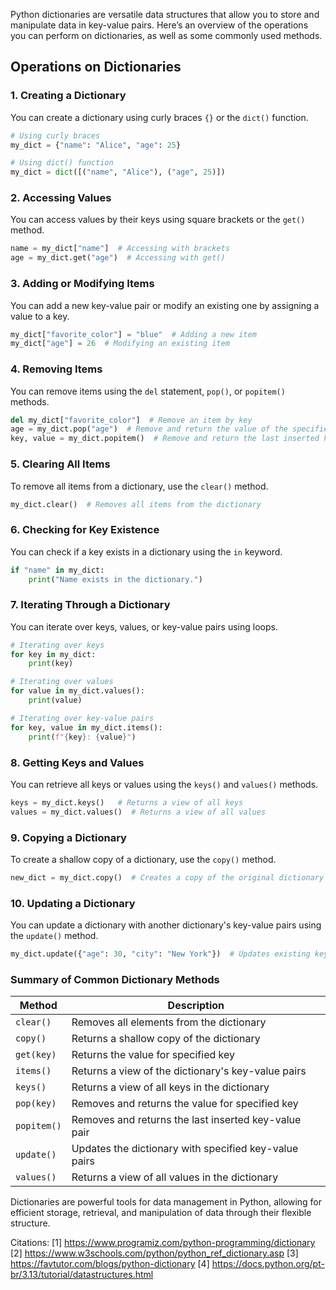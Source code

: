 Python dictionaries are versatile data structures that allow you to store and manipulate data in key-value pairs. Here’s an overview of the operations you can perform on dictionaries, as well as some commonly used methods.

## Operations on Dictionaries

### 1. **Creating a Dictionary**
You can create a dictionary using curly braces `{}` or the `dict()` function.

```python
# Using curly braces
my_dict = {"name": "Alice", "age": 25}

# Using dict() function
my_dict = dict([("name", "Alice"), ("age", 25)])
```

### 2. **Accessing Values**
You can access values by their keys using square brackets or the `get()` method.

```python
name = my_dict["name"]  # Accessing with brackets
age = my_dict.get("age")  # Accessing with get()
```

### 3. **Adding or Modifying Items**
You can add a new key-value pair or modify an existing one by assigning a value to a key.

```python
my_dict["favorite_color"] = "blue"  # Adding a new item
my_dict["age"] = 26  # Modifying an existing item
```

### 4. **Removing Items**
You can remove items using the `del` statement, `pop()`, or `popitem()` methods.

```python
del my_dict["favorite_color"]  # Remove an item by key
age = my_dict.pop("age")  # Remove and return the value of the specified key
key, value = my_dict.popitem()  # Remove and return the last inserted key-value pair
```

### 5. **Clearing All Items**
To remove all items from a dictionary, use the `clear()` method.

```python
my_dict.clear()  # Removes all items from the dictionary
```

### 6. **Checking for Key Existence**
You can check if a key exists in a dictionary using the `in` keyword.

```python
if "name" in my_dict:
    print("Name exists in the dictionary.")
```

### 7. **Iterating Through a Dictionary**
You can iterate over keys, values, or key-value pairs using loops.

```python
# Iterating over keys
for key in my_dict:
    print(key)

# Iterating over values
for value in my_dict.values():
    print(value)

# Iterating over key-value pairs
for key, value in my_dict.items():
    print(f"{key}: {value}")
```

### 8. **Getting Keys and Values**
You can retrieve all keys or values using the `keys()` and `values()` methods.

```python
keys = my_dict.keys()   # Returns a view of all keys
values = my_dict.values()  # Returns a view of all values
```

### 9. **Copying a Dictionary**
To create a shallow copy of a dictionary, use the `copy()` method.

```python
new_dict = my_dict.copy()  # Creates a copy of the original dictionary
```

### 10. **Updating a Dictionary**
You can update a dictionary with another dictionary's key-value pairs using the `update()` method.

```python
my_dict.update({"age": 30, "city": "New York"})  # Updates existing keys or adds new ones
```

### Summary of Common Dictionary Methods

| Method       | Description                                           |
|--------------|-------------------------------------------------------|
| `clear()`    | Removes all elements from the dictionary              |
| `copy()`     | Returns a shallow copy of the dictionary              |
| `get(key)`   | Returns the value for specified key                   |
| `items()`    | Returns a view of the dictionary's key-value pairs    |
| `keys()`     | Returns a view of all keys in the dictionary          |
| `pop(key)`   | Removes and returns the value for specified key       |
| `popitem()`  | Removes and returns the last inserted key-value pair  |
| `update()`   | Updates the dictionary with specified key-value pairs |
| `values()`   | Returns a view of all values in the dictionary        |

Dictionaries are powerful tools for data management in Python, allowing for efficient storage, retrieval, and manipulation of data through their flexible structure.

Citations:
[1] https://www.programiz.com/python-programming/dictionary
[2] https://www.w3schools.com/python/python_ref_dictionary.asp
[3] https://favtutor.com/blogs/python-dictionary
[4] https://docs.python.org/pt-br/3.13/tutorial/datastructures.html